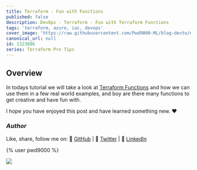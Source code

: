```yaml
---
title: Terraform - Fun with Functions
published: false
description: DevOps - Terraform - Fun with Terraform Functions
tags: 'terraform, azure, iac, devops'
cover_image: 'https://raw.githubusercontent.com/Pwd9000-ML/blog-devto/main/posts/2023/DevOps-Terraform-Functions/assets/main-tf-tips.png'
canonical_url: null
id: 1323886
series: Terraform Pro Tips
---
```


## Overview

In todays tutorial we will take a look at [Terraform Functions](https://developer.hashicorp.com/terraform/language/functions) and how we can use them in a few real world examples, and boy are there many functions to get creative and have fun with.

I hope you have enjoyed this post and have learned something new. :heart:

### _Author_

Like, share, follow me on: :octopus: [GitHub](https://github.com/Pwd9000-ML) | :penguin: [Twitter](https://twitter.com/pwd9000) | :space_invader: [LinkedIn](https://www.linkedin.com/in/marcel-l-61b0a96b/)

{% user pwd9000 %}

<a href="https://www.buymeacoffee.com/pwd9000"><img src="https://img.buymeacoffee.com/button-api/?text=Buy me a coffee&emoji=&slug=pwd9000&button_colour=FFDD00&font_colour=000000&font_family=Cookie&outline_colour=000000&coffee_colour=ffffff"></a>
